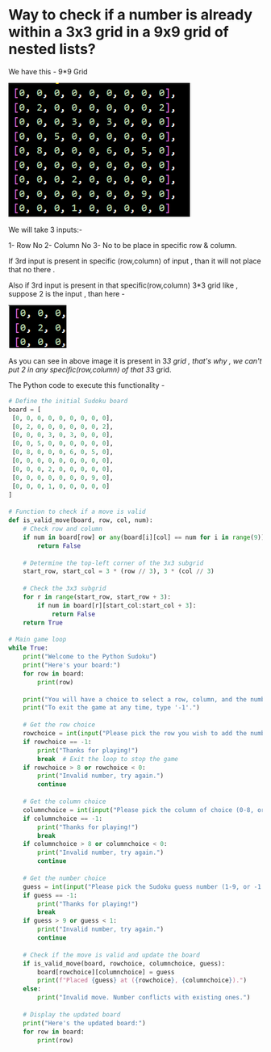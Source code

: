 # Way to check if a number is already within a 3x3 grid in a 9x9 grid of nested lists?

We have this - 9\*9 Grid

![A description of the image](../images/05112024p1.png)

We will take 3 inputs:-

1- Row No
2- Column No
3- No to be place in specific row & column.

If 3rd input is present in specific (row,column) of input , than it will not place that no there .

Also if 3rd input is present in that specific(row,column) 3\*3 grid like , suppose 2 is the input , than here -

![A description of the image](../images/05112024p2.png)

As you can see in above image it is present in 3*3 grid , that's why , we can't put 2 in any specific(row,column) of that 3*3 grid.

The Python code to execute this functionality -

```python
# Define the initial Sudoku board
board = [
 [0, 0, 0, 0, 0, 0, 0, 0, 0],
 [0, 2, 0, 0, 0, 0, 0, 0, 2],
 [0, 0, 0, 3, 0, 3, 0, 0, 0],
 [0, 0, 5, 0, 0, 0, 0, 0, 0],
 [0, 8, 0, 0, 0, 6, 0, 5, 0],
 [0, 0, 0, 0, 0, 0, 0, 0, 0],
 [0, 0, 0, 2, 0, 0, 0, 0, 0],
 [0, 0, 0, 0, 0, 0, 0, 9, 0],
 [0, 0, 0, 1, 0, 0, 0, 0, 0]
]

# Function to check if a move is valid
def is_valid_move(board, row, col, num):
    # Check row and column
    if num in board[row] or any(board[i][col] == num for i in range(9)):
        return False

    # Determine the top-left corner of the 3x3 subgrid
    start_row, start_col = 3 * (row // 3), 3 * (col // 3)

    # Check the 3x3 subgrid
    for r in range(start_row, start_row + 3):
        if num in board[r][start_col:start_col + 3]:
            return False
    return True

# Main game loop
while True:
    print("Welcome to the Python Sudoku")
    print("Here's your board:")
    for row in board:
        print(row)

    print("You will have a choice to select a row, column, and the number you want to input.")
    print("To exit the game at any time, type '-1'.")

    # Get the row choice
    rowchoice = int(input("Please pick the row you wish to add the number to (0-8, or -1 to exit): "))
    if rowchoice == -1:
        print("Thanks for playing!")
        break  # Exit the loop to stop the game
    if rowchoice > 8 or rowchoice < 0:
        print("Invalid number, try again.")
        continue

    # Get the column choice
    columnchoice = int(input("Please pick the column of choice (0-8, or -1 to exit): "))
    if columnchoice == -1:
        print("Thanks for playing!")
        break
    if columnchoice > 8 or columnchoice < 0:
        print("Invalid number, try again.")
        continue

    # Get the number choice
    guess = int(input("Please pick the Sudoku guess number (1-9, or -1 to exit): "))
    if guess == -1:
        print("Thanks for playing!")
        break
    if guess > 9 or guess < 1:
        print("Invalid number, try again.")
        continue

    # Check if the move is valid and update the board
    if is_valid_move(board, rowchoice, columnchoice, guess):
        board[rowchoice][columnchoice] = guess
        print(f"Placed {guess} at ({rowchoice}, {columnchoice}).")
    else:
        print("Invalid move. Number conflicts with existing ones.")

    # Display the updated board
    print("Here's the updated board:")
    for row in board:
        print(row)
```
